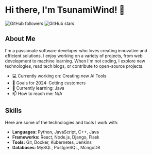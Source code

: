 # Hi there, I'm TsunamiWind! 🌊

![GitHub followers](https://img.shields.io/github/followers/TsunamiWind?style=social)
![GitHub stars](https://img.shields.io/github/stars/TsunamiWind?style=social)

## About Me

I'm a passionate software developer who loves creating innovative and efficient solutions. I enjoy working on a variety of projects, from web development to machine learning. When I'm not coding, I explore new technologies, read tech blogs, or contribute to open-source projects.

- 💻 Currently working on: Creating new AI Tools
- 🎯 Goals for 2024: Getting customers
- 🌱 Currently learning: Java
- 📫 How to reach me: N/A

## Skills

Here are some of the technologies and tools I work with:

- **Languages:** Python, JavaScript, C++, Java
- **Frameworks:** React, Node.js, Django, Flask
- **Tools:** Git, Docker, Kubernetes, Jenkins
- **Databases:** MySQL, PostgreSQL, MongoDB
